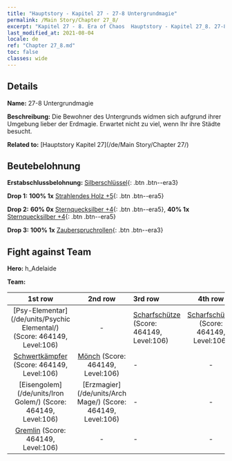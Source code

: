 ```yaml
---
title: "Hauptstory - Kapitel 27 - 27-8 Untergrundmagie"
permalink: /Main Story/Chapter 27_8/
excerpt: "Kapitel 27 - 8. Era of Chaos  Hauptstory - Kapitel 27_8. 27-8 Untergrundmagie"
last_modified_at: 2021-08-04
locale: de
ref: "Chapter 27_8.md"
toc: false
classes: wide
---
```


## Details

 **Name:** 27-8 Untergrundmagie

 **Beschreibung:** Die Bewohner des Untergrunds widmen sich aufgrund ihrer Umgebung lieber der Erdmagie. Erwartet nicht zu viel, wenn Ihr ihre Städte besucht.

 **Related to:** [Hauptstory Kapitel 27](/de/Main Story/Chapter 27/)

## Beutebelohnung

 **Erstabschlussbelohnung:** [Silberschlüssel](/ItemsDE/con_693/){: .btn .btn--era3}

 **Drop 1:** **100% 1x** [Strahlendes Holz +5](/ItemsDE/mat_97/){: .btn .btn--era5}

 **Drop 2:** **60% 0x** [Sternquecksilber +4](/ItemsDE/mat_91/){: .btn .btn--era5}, **40% 1x** [Sternquecksilber +4](/ItemsDE/mat_91/){: .btn .btn--era5}

 **Drop 3:** **100% 1x** [Zauberspruchrollen](/ItemsDE/con_694/){: .btn .btn--era3}


## Fight against Team
 **Hero:** h_Adelaide

 **Team:**


  | 1st row | 2nd row | 3rd row | 4th row |
  |:----:|:----:|:----|:----:|
  | [Psy-Elementar](/de/units/Psychic Elemental/) (Score: 464149, Level:106)  | - | [Scharfschütze](/de/units/Marksman/) (Score: 464149, Level:106)  | [Scharfschütze](/de/units/Marksman/) (Score: 464149, Level:106)  |
  | [Schwertkämpfer](/de/units/Swordsman/) (Score: 464149, Level:106)  | [Mönch](/de/units/Monk/) (Score: 464149, Level:106)  | - | - |
  | [Eisengolem](/de/units/Iron Golem/) (Score: 464149, Level:106)  | [Erzmagier](/de/units/Arch Mage/) (Score: 464149, Level:106)  | - | - |
  | [Gremlin](/de/units/Gremlin/) (Score: 464149, Level:106)  | - | - | - |


